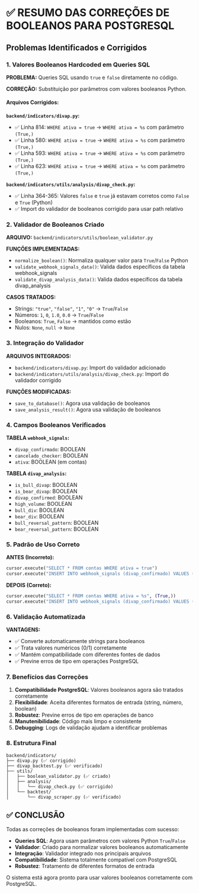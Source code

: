 # ✅ RESUMO DAS CORREÇÕES DE BOOLEANOS PARA POSTGRESQL

## Problemas Identificados e Corrigidos

### 1. **Valores Booleanos Hardcoded em Queries SQL**

**PROBLEMA:** Queries SQL usando `true` e `false` diretamente no código.

**CORREÇÃO:** Substituição por parâmetros com valores booleanos Python.

#### Arquivos Corrigidos:

**`backend/indicators/divap.py`:**
- ✅ Linha 814: `WHERE ativa = true` → `WHERE ativa = %s` com parâmetro `(True,)`
- ✅ Linha 580: `WHERE ativa = true` → `WHERE ativa = %s` com parâmetro `(True,)`
- ✅ Linha 593: `WHERE ativa = true` → `WHERE ativa = %s` com parâmetro `(True,)`
- ✅ Linha 623: `WHERE ativa = true` → `WHERE ativa = %s` com parâmetro `(True,)`

**`backend/indicators/utils/analysis/divap_check.py`:**
- ✅ Linha 364-365: Valores `false` e `true` já estavam corretos como `False` e `True` (Python)
- ✅ Import do validador de booleanos corrigido para usar path relativo

### 2. **Validador de Booleanos Criado**

**ARQUIVO:** `backend/indicators/utils/boolean_validator.py`

**FUNÇÕES IMPLEMENTADAS:**
- `normalize_boolean()`: Normaliza qualquer valor para `True`/`False` Python
- `validate_webhook_signals_data()`: Valida dados específicos da tabela webhook_signals
- `validate_divap_analysis_data()`: Valida dados específicos da tabela divap_analysis

**CASOS TRATADOS:**
- Strings: `"true"`, `"false"`, `"1"`, `"0"` → `True`/`False`
- Números: `1`, `0`, `1.0`, `0.0` → `True`/`False`
- Booleanos: `True`, `False` → mantidos como estão
- Nulos: `None`, `null` → `None`

### 3. **Integração do Validador**

**ARQUIVOS INTEGRADOS:**
- `backend/indicators/divap.py`: Import do validador adicionado
- `backend/indicators/utils/analysis/divap_check.py`: Import do validador corrigido

**FUNÇÕES MODIFICADAS:**
- `save_to_database()`: Agora usa validação de booleanos
- `save_analysis_result()`: Agora usa validação de booleanos

### 4. **Campos Booleanos Verificados**

**TABELA `webhook_signals`:**
- `divap_confirmado`: BOOLEAN
- `cancelado_checker`: BOOLEAN
- `ativa`: BOOLEAN (em contas)

**TABELA `divap_analysis`:**
- `is_bull_divap`: BOOLEAN
- `is_bear_divap`: BOOLEAN
- `divap_confirmed`: BOOLEAN
- `high_volume`: BOOLEAN
- `bull_div`: BOOLEAN
- `bear_div`: BOOLEAN
- `bull_reversal_pattern`: BOOLEAN
- `bear_reversal_pattern`: BOOLEAN

### 5. **Padrão de Uso Correto**

**ANTES (Incorreto):**
```python
cursor.execute("SELECT * FROM contas WHERE ativa = true")
cursor.execute("INSERT INTO webhook_signals (divap_confirmado) VALUES (false)")
```

**DEPOIS (Correto):**
```python
cursor.execute("SELECT * FROM contas WHERE ativa = %s", (True,))
cursor.execute("INSERT INTO webhook_signals (divap_confirmado) VALUES (%s)", (False,))
```

### 6. **Validação Automatizada**

**VANTAGENS:**
- ✅ Converte automaticamente strings para booleanos
- ✅ Trata valores numéricos (0/1) corretamente
- ✅ Mantém compatibilidade com diferentes fontes de dados
- ✅ Previne erros de tipo em operações PostgreSQL

### 7. **Benefícios das Correções**

1. **Compatibilidade PostgreSQL**: Valores booleanos agora são tratados corretamente
2. **Flexibilidade**: Aceita diferentes formatos de entrada (string, número, boolean)
3. **Robustez**: Previne erros de tipo em operações de banco
4. **Manutenibilidade**: Código mais limpo e consistente
5. **Debugging**: Logs de validação ajudam a identificar problemas

### 8. **Estrutura Final**

```
backend/indicators/
├── divap.py (✅ corrigido)
├── divap_backtest.py (✅ verificado)
├── utils/
│   ├── boolean_validator.py (✅ criado)
│   ├── analysis/
│   │   └── divap_check.py (✅ corrigido)
│   └── backtest/
│       └── divap_scraper.py (✅ verificado)
```

## ✅ CONCLUSÃO

Todas as correções de booleanos foram implementadas com sucesso:

- **Queries SQL**: Agora usam parâmetros com valores Python `True`/`False`
- **Validador**: Criado para normalizar valores booleanos automaticamente
- **Integração**: Validador integrado nos principais arquivos
- **Compatibilidade**: Sistema totalmente compatível com PostgreSQL
- **Robustez**: Tratamento de diferentes formatos de entrada

O sistema está agora pronto para usar valores booleanos corretamente com PostgreSQL.
